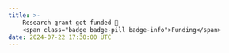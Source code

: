 ```yaml
---
title: >-
    Research grant got funded 🥳
    <span class="badge badge-pill badge-info">Funding</span>
date: 2024-07-22 17:30:00 UTC
---
```


